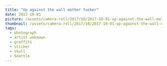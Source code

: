 ```yaml
---
title: "Up against the wall mother fucker"
date: 2017-10-01
picture: /assets/camera-roll/2017/10/2017-10-01-up-against-the-wall-mother-fucker/20171001_190527563_iOS.jpg
thumbnail: /assets/camera-roll/2017/10/2017-10-01-up-against-the-wall-mother-fucker/20171001_190527563_iOS-thumbnail.jpg
tags:
  - photograph
  - artist unknown
  - graffiti
  - sticker
  - skull
  - Seattle
---
```

